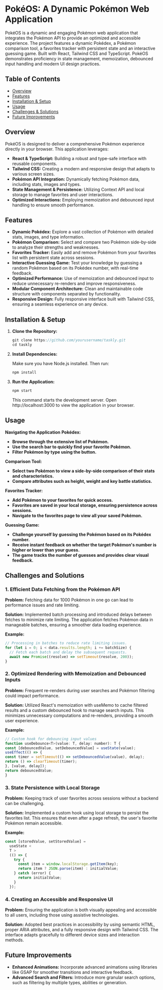 # PokéOS: A Dynamic Pokémon Web Application

PokéOS is a dynamic and engaging Pokémon web application that integrates the Pokémon API to provide an optimized and accessible experience. The project features a dynamic Pokédex, a Pokémon comparison tool, a favorites tracker with persistent state and an interactive guessing game. Built with React, Tailwind CSS and TypeScript. PokéOS demonstrates proficiency in state management, memoization, debounced input handling and modern UI design practices.

## Table of Contents

- [Overview](#overview)
- [Features](#features)
- [Installation & Setup](#installation--setup)
- [Usage](#usage)
- [Challenges & Solutions](#challenges-and-solutions)
- [Future Improvements](#future-improvements)

## Overview

PokéOS is designed to deliver a comprehensive Pokémon experience directly in your browser. This application leverages:

- **React & TypeScript:** Building a robust and type-safe interface with reusable components.
- **Tailwind CSS:** Creating a modern and responsive design that adapts to various screen sizes.
- **Pokémon API Integration:** Dynamically fetching Pokémon data, including stats, images and types.
- **State Management & Persistence:** Utilizing Context API and local storage to manage favorites and user interactions.
- **Optimized Interactions:** Employing memoization and debounced input handling to ensure smooth performance.

## Features

- **Dynamic Pokédex:** Explore a vast collection of Pokémon with detailed stats, images, and type information.
- **Pokémon Comparison:** Select and compare two Pokémon side-by-side to analyze their strengths and weaknesses.
- **Favorites Tracker:** Easily add and remove Pokémon from your favorites list with persistent state across sessions.
- **Interactive Guessing Game:** Test your knowledge by guessing a random Pokémon based on its Pokédex number, with real-time feedback.
- **Optimized Performance:** Use of memoization and debounced input to reduce unnecessary re-renders and improve responsiveness.
- **Modular Component Architecture:** Clean and maintainable code structure with components separated by functionality.
- **Responsive Design:** Fully responsive interface built with Tailwind CSS, ensuring a seamless experience on any device.

## Installation & Setup

1. **Clone the Repository:**

   ```jsx
   git clone https://github.com/yourusername/taskly.git
   cd taskly

   ```

2. **Install Dependencies:**

   Make sure you have Node.js installed. Then run:

   ```jsx
   npm install
   ```

3. **Run the Application:**

   ```jsx
   npm start
   ```

   This command starts the development server. Open http://localhost:3000 to view the application in your browser.

## Usage

**Navigating the Application**
**Pokédex:**

- **Browse through the extensive list of Pokémon.**
- **Use the search bar to quickly find your favorite Pokémon.**
- **Filter Pokémon by type using the button.**

**Comparison Tool:**

- **Select two Pokémon to view a side-by-side comparison of their stats and characteristics.**
- **Compare attributes such as height, weight and key battle statistics.**

**Favorites Tracker:**

- **Add Pokémon to your favorites for quick access.**
- **Favorites are saved in your local storage, ensuring persistence across sessions.**
- **Navigate to the favorites page to view all your saved Pokémon.**

**Guessing Game:**

- **Challenge yourself by guessing the Pokémon based on its Pokédex number.**
- **Receive instant feedback on whether the target Pokémon's number is higher or lower than your guess.**
- **The game tracks the number of guesses and provides clear visual feedback.**

## Challenges and Solutions

### 1. Efficient Data Fetching from the Pokémon API

**Problem:**
Fetching data for 1000 Pokémon in one go can lead to performance issues and rate limiting.

**Solution:**
Implemented batch processing and introduced delays between fetches to minimize rate limiting. The application fetches Pokémon data in manageable batches, ensuring a smoother data loading experience.

**Example:**

```jsx
// Processing in batches to reduce rate limiting issues.
for (let i = 0; i < data.results.length; i += batchSize) {
  // Fetch each batch and delay the subsequent requests.
  await new Promise((resolve) => setTimeout(resolve, 200));
}
```

### 2. Optimized Rendering with Memoization and Debounced Inputs

**Problem:**
Frequent re-renders during user searches and Pokémon filtering could impact performance.

**Solution:**
Utilized React's memoization with useMemo to cache filtered results and a custom debounced hook to manage search inputs. This minimizes unnecessary computations and re-renders, providing a smooth user experience.

**Example:**

```jsx
// Custom hook for debouncing input values
function useDebounce<T>(value: T, delay: number): T {
const [debouncedValue, setDebouncedValue] = useState(value);
useEffect(() => {
const timer = setTimeout(() => setDebouncedValue(value), delay);
return () => clearTimeout(timer);
}, [value, delay]);
return debouncedValue;
}
```

### 3. State Persistence with Local Storage

**Problem:**
Keeping track of user favorites across sessions without a backend can be challenging.

**Solution:**
Implemented a custom hook using local storage to persist the favorites list. This ensures that even after a page refresh, the user's favorite Pokémon remain accessible.

**Example:**

```jsx
const [storedValue, setStoredValue] =
  useState <
  T >
  (() => {
    try {
      const item = window.localStorage.getItem(key);
      return item ? JSON.parse(item) : initialValue;
    } catch (error) {
      return initialValue;
    }
  });
```

### 4. Creating an Accessible and Responsive UI

**Problem:**
Ensuring the application is both visually appealing and accessible to all users, including those using assistive technologies.

**Solution:**
Adopted best practices in accessibility by using semantic HTML, proper ARIA attributes, and a fully responsive design with Tailwind CSS. The interface adapts gracefully to different device sizes and interaction methods.

## Future Improvements

- **Enhanced Animations:** Incorporate advanced animations using libraries like GSAP for smoother transitions and interactive feedback.
- **Advanced Search and Filters:** Introduce more granular search options, such as filtering by multiple types, abilities or generation.
